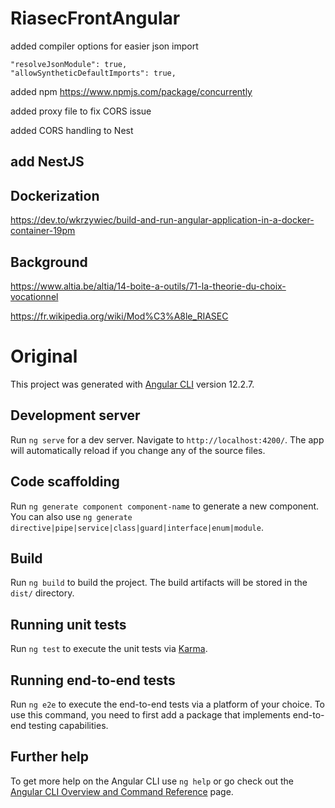 # RiasecFrontAngular

added compiler options for easier json import

    "resolveJsonModule": true,
    "allowSyntheticDefaultImports": true,

added npm https://www.npmjs.com/package/concurrently

added proxy file to fix CORS issue

added CORS handling to Nest

## add NestJS

## Dockerization

https://dev.to/wkrzywiec/build-and-run-angular-application-in-a-docker-container-19pm

## Background

https://www.altia.be/altia/14-boite-a-outils/71-la-theorie-du-choix-vocationnel

https://fr.wikipedia.org/wiki/Mod%C3%A8le_RIASEC

# Original

This project was generated with [Angular CLI](https://github.com/angular/angular-cli) version 12.2.7.

## Development server

Run `ng serve` for a dev server. Navigate to `http://localhost:4200/`. The app will automatically reload if you change any of the source files.

## Code scaffolding

Run `ng generate component component-name` to generate a new component. You can also use `ng generate directive|pipe|service|class|guard|interface|enum|module`.

## Build

Run `ng build` to build the project. The build artifacts will be stored in the `dist/` directory.

## Running unit tests

Run `ng test` to execute the unit tests via [Karma](https://karma-runner.github.io).

## Running end-to-end tests

Run `ng e2e` to execute the end-to-end tests via a platform of your choice. To use this command, you need to first add a package that implements end-to-end testing capabilities.

## Further help

To get more help on the Angular CLI use `ng help` or go check out the [Angular CLI Overview and Command Reference](https://angular.io/cli) page.
